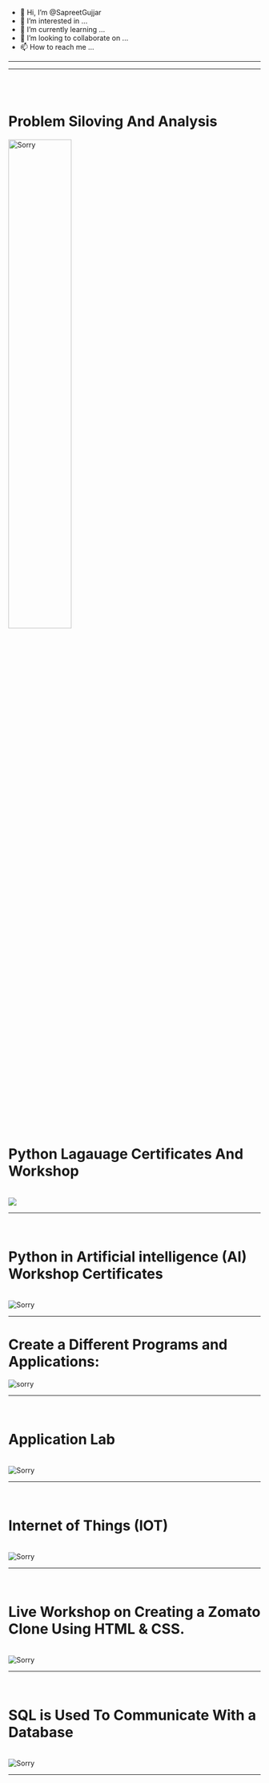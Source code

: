 - 👋 Hi, I’m @SapreetGujjar
- 👀 I’m interested in ...
- 🌱 I’m currently learning ...
- 💞️ I’m looking to collaborate on ...
- 📫 How to reach me ...

<hr> <hr>
<br> <br>
<h1>
  Problem Siloving And Analysis
  </h1>
  <img src="./Certificates/download.png" alt="Sorry " weight="50%" height="50%">
  <br>
  <br>
  <h1>
  Python Lagauage Certificates And Workshop
  </h1>
  <br>
  <img src="./Certificates/Python.png">
  <br>
  <hr>
  <br>
  <h1>
  Python in Artificial intelligence (AI) Workshop Certificates
  </h1>
  <br>
  <img src="./Certificates/AI_Workshop.png" alt="Sorry">
  <br>
  <hr>
  <h1>
  Create a Different Programs and Applications: 
  </h1>
  <img src="./Certificates/Sabi.png" alt="sorry">
  <br>
  <hr>
  <br>
  <h1>
  Application Lab 
  </h1>
  <br>
  <img src="./Certificates/Certificates_Workshop_APP LAB.png" alt="Sorry">
  <br>
  <hr>
  <br>
  <h1>
  Internet of Things (IOT)
  </h1>
  <br>
  <img src="./Certificates/Iot participation Certificate.png" alt="Sorry">
  <br>
  <hr>
  <br>
  <h1>
  Live Workshop on Creating a Zomato Clone Using HTML & CSS.
  </h1>
  <br>
  <img src="./Certificates/Sabi.jpeg" alt="Sorry">
  <hr>
  <br>
  <h1>
  SQL is Used To Communicate With a Database
  </h1>
 <br>
 <img src="./Certificates/SQL.png" alt="Sorry">
  <br>
  <hr>
  
  

<!---
SapreetGujjar/SapreetGujjar is a ✨ special ✨ repository because its `README.md` (this file) appears on your GitHub profile.
You can click the Preview link to take a look at your changes.
--->
